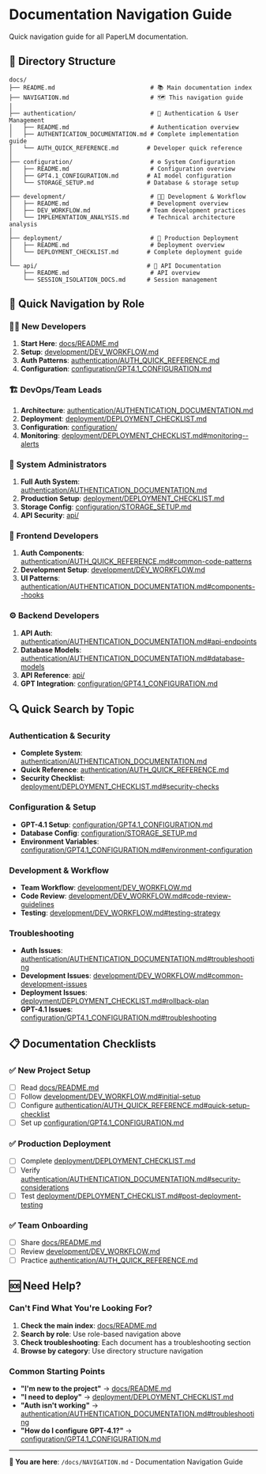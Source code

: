 # Documentation Navigation Guide

Quick navigation guide for all PaperLM documentation.

## 📁 Directory Structure

```
docs/
├── README.md                           # 📚 Main documentation index
├── NAVIGATION.md                       # 🗺️ This navigation guide
│
├── authentication/                     # 🔐 Authentication & User Management
│   ├── README.md                       # Authentication overview
│   ├── AUTHENTICATION_DOCUMENTATION.md # Complete implementation guide
│   └── AUTH_QUICK_REFERENCE.md        # Developer quick reference
│
├── configuration/                      # ⚙️ System Configuration
│   ├── README.md                       # Configuration overview  
│   ├── GPT4.1_CONFIGURATION.md        # AI model configuration
│   └── STORAGE_SETUP.md               # Database & storage setup
│
├── development/                        # 👨‍💻 Development & Workflow
│   ├── README.md                       # Development overview
│   ├── DEV_WORKFLOW.md                # Team development practices
│   └── IMPLEMENTATION_ANALYSIS.md      # Technical architecture analysis
│
├── deployment/                         # 🚀 Production Deployment
│   ├── README.md                       # Deployment overview
│   └── DEPLOYMENT_CHECKLIST.md        # Complete deployment guide
│
└── api/                               # 🔗 API Documentation
    ├── README.md                       # API overview
    └── SESSION_ISOLATION_DOCS.md      # Session management
```

## 🎯 Quick Navigation by Role

### 👨‍💻 **New Developers**
1. **Start Here**: [docs/README.md](./README.md)
2. **Setup**: [development/DEV_WORKFLOW.md](./development/DEV_WORKFLOW.md#initial-setup)
3. **Auth Patterns**: [authentication/AUTH_QUICK_REFERENCE.md](./authentication/AUTH_QUICK_REFERENCE.md)
4. **Configuration**: [configuration/GPT4.1_CONFIGURATION.md](./configuration/GPT4.1_CONFIGURATION.md)

### 🏗️ **DevOps/Team Leads**
1. **Architecture**: [authentication/AUTHENTICATION_DOCUMENTATION.md](./authentication/AUTHENTICATION_DOCUMENTATION.md#architecture-overview)
2. **Deployment**: [deployment/DEPLOYMENT_CHECKLIST.md](./deployment/DEPLOYMENT_CHECKLIST.md)
3. **Configuration**: [configuration/](./configuration/)
4. **Monitoring**: [deployment/DEPLOYMENT_CHECKLIST.md#monitoring--alerts](./deployment/DEPLOYMENT_CHECKLIST.md#monitoring--alerts)

### 🔧 **System Administrators**
1. **Full Auth System**: [authentication/AUTHENTICATION_DOCUMENTATION.md](./authentication/AUTHENTICATION_DOCUMENTATION.md)
2. **Production Setup**: [deployment/DEPLOYMENT_CHECKLIST.md](./deployment/DEPLOYMENT_CHECKLIST.md)
3. **Storage Config**: [configuration/STORAGE_SETUP.md](./configuration/STORAGE_SETUP.md)
4. **API Security**: [api/](./api/)

### 📱 **Frontend Developers**
1. **Auth Components**: [authentication/AUTH_QUICK_REFERENCE.md#common-code-patterns](./authentication/AUTH_QUICK_REFERENCE.md#common-code-patterns)
2. **Development Setup**: [development/DEV_WORKFLOW.md](./development/DEV_WORKFLOW.md)
3. **UI Patterns**: [authentication/AUTHENTICATION_DOCUMENTATION.md#components--hooks](./authentication/AUTHENTICATION_DOCUMENTATION.md#components--hooks)

### ⚙️ **Backend Developers**
1. **API Auth**: [authentication/AUTHENTICATION_DOCUMENTATION.md#api-endpoints](./authentication/AUTHENTICATION_DOCUMENTATION.md#api-endpoints)
2. **Database Models**: [authentication/AUTHENTICATION_DOCUMENTATION.md#database-models](./authentication/AUTHENTICATION_DOCUMENTATION.md#database-models)
3. **API Reference**: [api/](./api/)
4. **GPT Integration**: [configuration/GPT4.1_CONFIGURATION.md](./configuration/GPT4.1_CONFIGURATION.md)

## 🔍 Quick Search by Topic

### Authentication & Security
- **Complete System**: [authentication/AUTHENTICATION_DOCUMENTATION.md](./authentication/AUTHENTICATION_DOCUMENTATION.md)
- **Quick Reference**: [authentication/AUTH_QUICK_REFERENCE.md](./authentication/AUTH_QUICK_REFERENCE.md)
- **Security Checklist**: [deployment/DEPLOYMENT_CHECKLIST.md#security-checks](./deployment/DEPLOYMENT_CHECKLIST.md#security-checks)

### Configuration & Setup
- **GPT-4.1 Setup**: [configuration/GPT4.1_CONFIGURATION.md](./configuration/GPT4.1_CONFIGURATION.md)
- **Database Config**: [configuration/STORAGE_SETUP.md](./configuration/STORAGE_SETUP.md)
- **Environment Variables**: [configuration/GPT4.1_CONFIGURATION.md#environment-configuration](./configuration/GPT4.1_CONFIGURATION.md#environment-configuration)

### Development & Workflow
- **Team Workflow**: [development/DEV_WORKFLOW.md](./development/DEV_WORKFLOW.md)
- **Code Review**: [development/DEV_WORKFLOW.md#code-review-guidelines](./development/DEV_WORKFLOW.md#code-review-guidelines)
- **Testing**: [development/DEV_WORKFLOW.md#testing-strategy](./development/DEV_WORKFLOW.md#testing-strategy)

### Troubleshooting
- **Auth Issues**: [authentication/AUTHENTICATION_DOCUMENTATION.md#troubleshooting](./authentication/AUTHENTICATION_DOCUMENTATION.md#troubleshooting)
- **Development Issues**: [development/DEV_WORKFLOW.md#common-development-issues](./development/DEV_WORKFLOW.md#common-development-issues)
- **Deployment Issues**: [deployment/DEPLOYMENT_CHECKLIST.md#rollback-plan](./deployment/DEPLOYMENT_CHECKLIST.md#rollback-plan)
- **GPT-4.1 Issues**: [configuration/GPT4.1_CONFIGURATION.md#troubleshooting](./configuration/GPT4.1_CONFIGURATION.md#troubleshooting)

## 📋 Documentation Checklists

### ✅ **New Project Setup**
- [ ] Read [docs/README.md](./README.md)
- [ ] Follow [development/DEV_WORKFLOW.md#initial-setup](./development/DEV_WORKFLOW.md#initial-setup)
- [ ] Configure [authentication/AUTH_QUICK_REFERENCE.md#quick-setup-checklist](./authentication/AUTH_QUICK_REFERENCE.md#quick-setup-checklist)
- [ ] Set up [configuration/GPT4.1_CONFIGURATION.md](./configuration/GPT4.1_CONFIGURATION.md)

### ✅ **Production Deployment**
- [ ] Complete [deployment/DEPLOYMENT_CHECKLIST.md](./deployment/DEPLOYMENT_CHECKLIST.md)
- [ ] Verify [authentication/AUTHENTICATION_DOCUMENTATION.md#security-considerations](./authentication/AUTHENTICATION_DOCUMENTATION.md#security-considerations)
- [ ] Test [deployment/DEPLOYMENT_CHECKLIST.md#post-deployment-testing](./deployment/DEPLOYMENT_CHECKLIST.md#post-deployment-testing)

### ✅ **Team Onboarding**
- [ ] Share [docs/README.md](./README.md)
- [ ] Review [development/DEV_WORKFLOW.md](./development/DEV_WORKFLOW.md)
- [ ] Practice [authentication/AUTH_QUICK_REFERENCE.md](./authentication/AUTH_QUICK_REFERENCE.md)

## 🆘 Need Help?

### Can't Find What You're Looking For?
1. **Check the main index**: [docs/README.md](./README.md)
2. **Search by role**: Use role-based navigation above
3. **Check troubleshooting**: Each document has a troubleshooting section
4. **Browse by category**: Use directory structure navigation

### Common Starting Points
- **"I'm new to the project"** → [docs/README.md](./README.md)
- **"I need to deploy"** → [deployment/DEPLOYMENT_CHECKLIST.md](./deployment/DEPLOYMENT_CHECKLIST.md)
- **"Auth isn't working"** → [authentication/AUTHENTICATION_DOCUMENTATION.md#troubleshooting](./authentication/AUTHENTICATION_DOCUMENTATION.md#troubleshooting)
- **"How do I configure GPT-4.1?"** → [configuration/GPT4.1_CONFIGURATION.md](./configuration/GPT4.1_CONFIGURATION.md)

---

**📍 You are here**: `/docs/NAVIGATION.md` - Documentation Navigation Guide